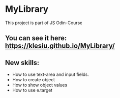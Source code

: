 # MyLibrary
This project is part of JS Odin-Course
## You can see it here: https://klesiu.github.io/MyLibrary/
## New skills:
- How to use text-area and input fields.
- How to create object 
- How to show object values
- How to use e.target
